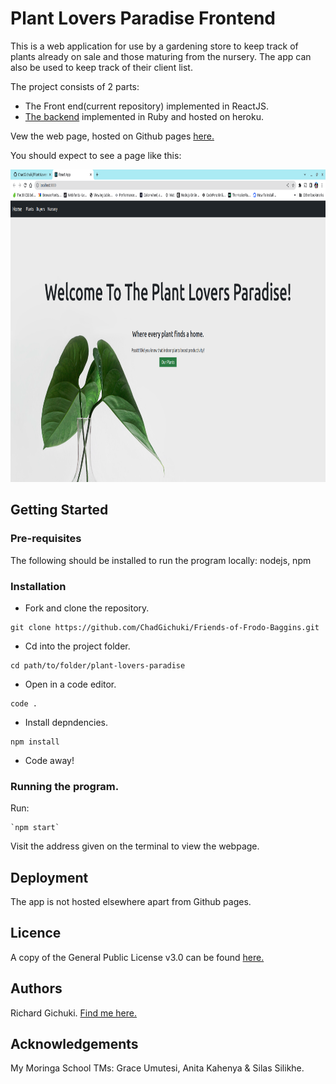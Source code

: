 # Plant Lovers Paradise Frontend
This is a web application for use by a gardening store to keep track of plants already on sale and those maturing from the nursery. The app can also be used to keep track of their client list. 

The project consists of 2 parts:
- The Front end(current repository) implemented in ReactJS.
- [The backend](https://github.com/ChadGichuki/Plant-Lovers-Paradise-App.git) implemented in Ruby and hosted on heroku.

Vew the web page, hosted on Github pages [here.](https://chadgichuki.github.io/plant-lovers-paradise/) 

You should expect to see a page like this:

<img src="https://github.com/ChadGichuki/plant-lovers-paradise/blob/main/public/home.png" height="500">


## Getting Started
### Pre-requisites
The following should be installed to run the program locally: nodejs, npm

### Installation
- Fork and clone the repository.
```
git clone https://github.com/ChadGichuki/Friends-of-Frodo-Baggins.git   
```

- Cd into the project folder.
```
cd path/to/folder/plant-lovers-paradise
```

- Open in a code editor.
```
code .
```
 - Install depndencies.
 ```
 npm install
 ```
- Code away!

### Running the program.
Run:
```
`npm start`

```
Visit the address given on the terminal to view the webpage.


## Deployment
The app is not hosted elsewhere apart from Github pages.

## Licence
A copy of the General Public License v3.0 can be found [here.](LICENSE)

## Authors
Richard Gichuki. [Find me here.](https://github.com/ChadGichuki)

## Acknowledgements
My Moringa School TMs: Grace Umutesi, Anita Kahenya & Silas Silikhe.


